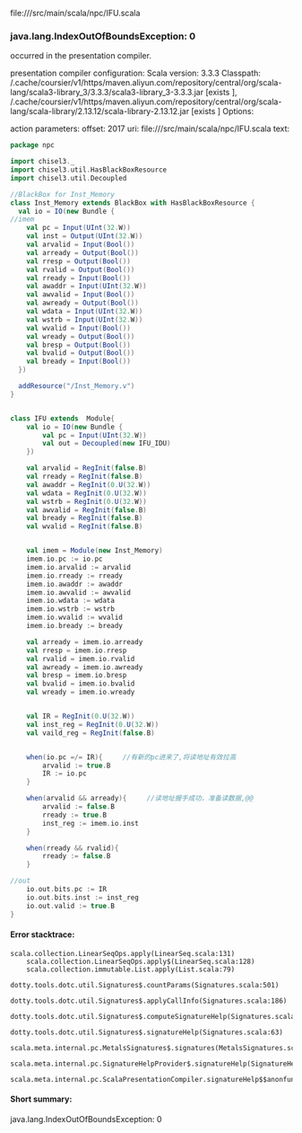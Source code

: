 file://<WORKSPACE>/src/main/scala/npc/IFU.scala
### java.lang.IndexOutOfBoundsException: 0

occurred in the presentation compiler.

presentation compiler configuration:
Scala version: 3.3.3
Classpath:
<HOME>/.cache/coursier/v1/https/maven.aliyun.com/repository/central/org/scala-lang/scala3-library_3/3.3.3/scala3-library_3-3.3.3.jar [exists ], <HOME>/.cache/coursier/v1/https/maven.aliyun.com/repository/central/org/scala-lang/scala-library/2.13.12/scala-library-2.13.12.jar [exists ]
Options:



action parameters:
offset: 2017
uri: file://<WORKSPACE>/src/main/scala/npc/IFU.scala
text:
```scala
package npc

import chisel3._
import chisel3.util.HasBlackBoxResource
import chisel3.util.Decoupled

//BlackBox for Inst_Memory
class Inst_Memory extends BlackBox with HasBlackBoxResource {
  val io = IO(new Bundle {
//imem
    val pc = Input(UInt(32.W))
    val inst = Output(UInt(32.W))
    val arvalid = Input(Bool())
    val arready = Output(Bool())
    val rresp = Output(Bool())
    val rvalid = Output(Bool())
    val rready = Input(Bool())
    val awaddr = Input(UInt(32.W))
    val awvalid = Input(Bool())
    val awready = Output(Bool())
    val wdata = Input(UInt(32.W))
    val wstrb = Input(UInt(32.W))
    val wvalid = Input(Bool())
    val wready = Output(Bool())
    val bresp = Output(Bool())
    val bvalid = Output(Bool())
    val bready = Input(Bool())
  })

  addResource("/Inst_Memory.v")
}


class IFU extends  Module{
    val io = IO(new Bundle {
        val pc = Input(UInt(32.W))
        val out = Decoupled(new IFU_IDU)
    })

    val arvalid = RegInit(false.B)
    val rready = RegInit(false.B)
    val awaddr = RegInit(0.U(32.W))
    val wdata = RegInit(0.U(32.W))
    val wstrb = RegInit(0.U(32.W))
    val awvalid = RegInit(false.B)
    val bready = RegInit(false.B)
    val wvalid = RegInit(false.B)


    val imem = Module(new Inst_Memory)
    imem.io.pc := io.pc
    imem.io.arvalid := arvalid
    imem.io.rready := rready
    imem.io.awaddr := awaddr
    imem.io.awvalid := awvalid
    imem.io.wdata := wdata
    imem.io.wstrb := wstrb
    imem.io.wvalid := wvalid
    imem.io.bready := bready

    val arready = imem.io.arready
    val rresp = imem.io.rresp
    val rvalid = imem.io.rvalid
    val awready = imem.io.awready
    val bresp = imem.io.bresp
    val bvalid = imem.io.bvalid
    val wready = imem.io.wready


    val IR = RegInit(0.U(32.W))
    val inst_reg = RegInit(0.U(32.W))
    val vaild_reg = RegInit(false.B)


    when(io.pc =/= IR){     //有新的pc进来了,将读地址有效拉高
        arvalid := true.B
        IR := io.pc
    }

    when(arvalid && arready){     //读地址握手成功，准备读数据,@@
        arvalid := false.B
        rready := true.B
        inst_reg := imem.io.inst
    }

    when(rready && rvalid){
        rready := false.B
    }

//out
    io.out.bits.pc := IR
    io.out.bits.inst := inst_reg
    io.out.valid := true.B
}

```



#### Error stacktrace:

```
scala.collection.LinearSeqOps.apply(LinearSeq.scala:131)
	scala.collection.LinearSeqOps.apply$(LinearSeq.scala:128)
	scala.collection.immutable.List.apply(List.scala:79)
	dotty.tools.dotc.util.Signatures$.countParams(Signatures.scala:501)
	dotty.tools.dotc.util.Signatures$.applyCallInfo(Signatures.scala:186)
	dotty.tools.dotc.util.Signatures$.computeSignatureHelp(Signatures.scala:94)
	dotty.tools.dotc.util.Signatures$.signatureHelp(Signatures.scala:63)
	scala.meta.internal.pc.MetalsSignatures$.signatures(MetalsSignatures.scala:17)
	scala.meta.internal.pc.SignatureHelpProvider$.signatureHelp(SignatureHelpProvider.scala:51)
	scala.meta.internal.pc.ScalaPresentationCompiler.signatureHelp$$anonfun$1(ScalaPresentationCompiler.scala:435)
```
#### Short summary: 

java.lang.IndexOutOfBoundsException: 0